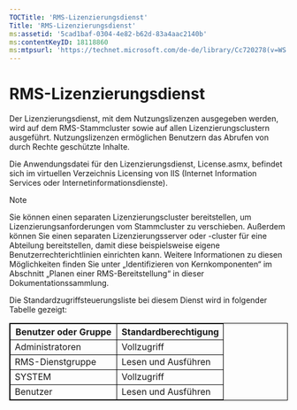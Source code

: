 ```yaml
---
TOCTitle: 'RMS-Lizenzierungsdienst'
Title: 'RMS-Lizenzierungsdienst'
ms:assetid: '5cad1baf-0304-4e82-b62d-83a4aac2140b'
ms:contentKeyID: 18118860
ms:mtpsurl: 'https://technet.microsoft.com/de-de/library/Cc720278(v=WS.10)'
---
```


RMS-Lizenzierungsdienst
=======================

Der Lizenzierungsdienst, mit dem Nutzungslizenzen ausgegeben werden, wird auf dem RMS-Stammcluster sowie auf allen Lizenzierungsclustern ausgeführt. Nutzungslizenzen ermöglichen Benutzern das Abrufen von durch Rechte geschützte Inhalte.

Die Anwendungsdatei für den Lizenzierungsdienst, License.asmx, befindet sich im virtuellen Verzeichnis Licensing von IIS (Internet Information Services oder Internetinformationsdienste).

> [!NOTE]
> Sie können einen separaten Lizenzierungscluster bereitstellen, um Lizenzierungsanforderungen vom Stammcluster zu verschieben. Außerdem können Sie einen separaten Lizenzierungsserver oder -cluster für eine Abteilung bereitstellen, damit diese beispielsweise eigene Benutzerrechterichtlinien einrichten kann. Weitere Informationen zu diesen Möglichkeiten finden Sie unter „Identifizieren von Kernkomponenten“ im Abschnitt „Planen einer RMS-Bereitstellung“ in dieser Dokumentationssammlung. 

Die Standardzugriffsteuerungsliste bei diesem Dienst wird in folgender Tabelle gezeigt:

<p></p>
<table style="border:1px solid black;">
<colgroup>
<col width="50%" />
<col width="50%" />
</colgroup>
<thead>
<tr class="header">
<th style="border:1px solid black;" >Benutzer oder Gruppe</th>
<th style="border:1px solid black;" >Standardberechtigung</th>
</tr>
</thead>
<tbody>
<tr class="odd">
<td style="border:1px solid black;">Administratoren</td>
<td style="border:1px solid black;">Vollzugriff</td>
</tr>
<tr class="even">
<td style="border:1px solid black;">RMS-Dienstgruppe</td>
<td style="border:1px solid black;">Lesen und Ausführen</td>
</tr>
<tr class="odd">
<td style="border:1px solid black;">SYSTEM</td>
<td style="border:1px solid black;">Vollzugriff</td>
</tr>
<tr class="even">
<td style="border:1px solid black;">Benutzer</td>
<td style="border:1px solid black;">Lesen und Ausführen</td>
</tr>
</tbody>
</table>